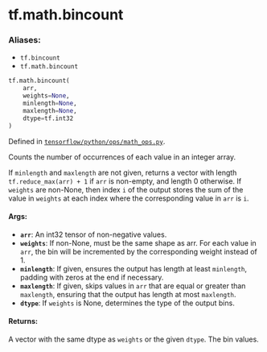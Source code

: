 <div itemscope itemtype="http://developers.google.com/ReferenceObject">
<meta itemprop="name" content="tf.math.bincount" />
<meta itemprop="path" content="Stable" />
</div>

# tf.math.bincount

### Aliases:

* `tf.bincount`
* `tf.math.bincount`

``` python
tf.math.bincount(
    arr,
    weights=None,
    minlength=None,
    maxlength=None,
    dtype=tf.int32
)
```



Defined in [`tensorflow/python/ops/math_ops.py`](/code/stable/tensorflow/python/ops/math_ops.py).

Counts the number of occurrences of each value in an integer array.

If `minlength` and `maxlength` are not given, returns a vector with length
`tf.reduce_max(arr) + 1` if `arr` is non-empty, and length 0 otherwise.
If `weights` are non-None, then index `i` of the output stores the sum of the
value in `weights` at each index where the corresponding value in `arr` is
`i`.

#### Args:

* <b>`arr`</b>: An int32 tensor of non-negative values.
* <b>`weights`</b>: If non-None, must be the same shape as arr. For each value in
      `arr`, the bin will be incremented by the corresponding weight instead
      of 1.
* <b>`minlength`</b>: If given, ensures the output has length at least `minlength`,
      padding with zeros at the end if necessary.
* <b>`maxlength`</b>: If given, skips values in `arr` that are equal or greater than
      `maxlength`, ensuring that the output has length at most `maxlength`.
* <b>`dtype`</b>: If `weights` is None, determines the type of the output bins.


#### Returns:

A vector with the same dtype as `weights` or the given `dtype`. The bin
values.